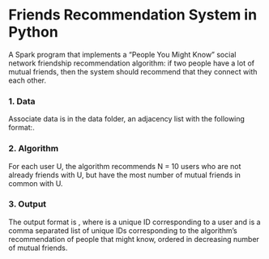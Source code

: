 # Friends Recommendation System in Python

A Spark program that implements a “People You Might Know” social network friendship recommendation algorithm: if two people have a lot of mutual friends, then the system should recommend that they connect with each other.

### 1. Data
Associate data is in the data folder, an adjacency list with the following format:<User><TAB><Friends>.

### 2. Algorithm
For each user U, the algorithm recommends N = 10 users who are not already friends with U, but have the most number of mutual friends in common with U.

### 3. Output
The output format is <User><TAB><Recommendations>, where <User> is a unique ID corresponding to a user and <Recommendations> is a comma separated list of unique IDs corresponding to the algorithm’s recommendation of people that <User> might know, ordered in decreasing number of mutual friends.
